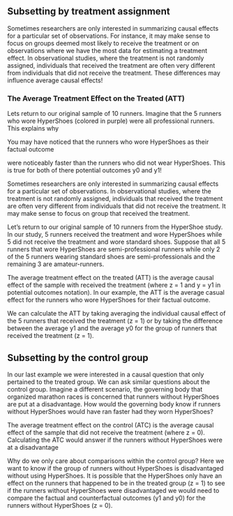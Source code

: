 
## Subsetting by treatment assignment

Sometimes researchers are only interested in summarizing causal effects for a particular set of observations. For instance, it may make sense to focus on groups deemed most likely to receive the treatment or on observations where we have the most data for estimating a treatment effect. In observational studies, where the treatment is not randomly assigned, individuals that received the treatment are often very different from individuals that did not receive the treatment. These differences may influence average causal effects!

### The Average Treatment Effect on the Treated (ATT)

Lets return to our original sample of 10 runners. Imagine that the 5 runners who wore HyperShoes (colored in purple) were all professional runners. This explains why 

You may have noticed that the runners who wore HyperShoes as their factual outcome 


were noticeably faster than the runners who did not wear HyperShoes. This is true for both of there potential outcomes y0 and y1! 

Sometimes researchers are only interested in summarizing causal effects for a particular set of observations. In observational studies, where the treatment is not randomly assigned, individuals that received the treatment are often very different from individuals that did not receive the treatment. It may make sense to focus on group that received the treatment.

Let’s return to our original sample of 10 runners from the HyperShoe study. In our study, 5 runners received the treatment and wore HyperShoes while 5 did not receive the treatment and wore standard shoes. Suppose that all 5 runners that wore HyperShoes are semi-professional runners while only 2 of the 5 runners wearing standard shoes are semi-professionals and the remaining 3 are amateur-runners.

The average treatment effect on the treated (ATT) is the average causal effect of the sample with received the treatment (where z = 1 and y = y1 in potential outcomes notation). In our example, the ATT is the average casual effect for the runners who wore HyperShoes for their factual outcome.

We can calculate the ATT by taking averaging the individual causal effect of the 5 runners that received the treatment (z = 1) or by taking the difference between the average y1 and the average y0 for the group of runners that received the treatment (z = 1).


<div id='estimands-plot-ATT'></div>

## Subsetting by the control group

In our last example we were interested in a causal question that only pertained to the treated group. We can ask similar questions about the control group. Imagine a different scenario, the governing body that organized marathon races is concerned that runners without HyperShoes are put at a disadvantage. How would the governing body know if runners without HyperShoes would have ran faster had they worn HyperShoes?

The average treatment effect on the control (ATC) is the average causal effect of the sample that did not receive the treatment (where z = 0). Calculating the ATC would answer if the runners without HyperShoes were at a disadvantage

Why do we only care about comparisons within the control group? Here we want to know if the group of runners without HyperShoes is disadvantaged without using HyperShoes. It is possible that the HyperShoes only have an effect on the runners that happened to be in the treated group (z = 1) to see if the runners without HyperShoes were disadvantaged we would need to compare the factual and counterfactual outcomes (y1 and y0) for the runners without HyperShoes (z = 0).

<div id='estimands-plot-ATC'></div>
